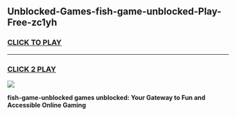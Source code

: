 
## Unblocked-Games-fish-game-unblocked-Play-Free-zc1yh
<h3>
<a href="https://premium76.site?title=fish-game-unblocked&ref=17A">CLICK TO PLAY</a></h3>
<hr>

<h3>
<a href="https://premium76.site?title=fish-game-unblocked&ref=17A">CLICK 2 PLAY</a>
  
</h3>

<a href="https://premium76.site?title=fish-game-unblocked&ref=17A"><img src="https://clearcache.store/games.png"></a>


**fish-game-unblocked games unblocked: Your Gateway to Fun and Accessible Online Gaming**
